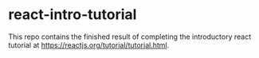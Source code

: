 # react-intro-tutorial

This repo contains the finished result of completing the introductory react tutorial at https://reactjs.org/tutorial/tutorial.html.
